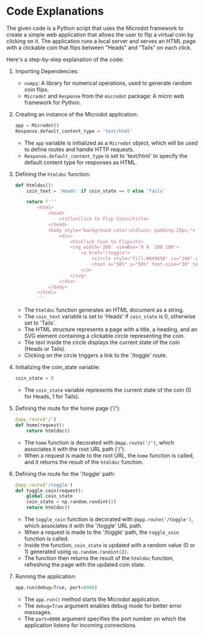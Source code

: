 # Code Explanations

The given code is a Python script that uses the Microdot framework to create a simple web application that allows the user to flip a virtual coin by clicking on it. The application runs a local server and serves an HTML page with a clickable coin that flips between "Heads" and "Tails" on each click.

Here's a step-by-step explanation of the code:

1. Importing Dependencies:
   - `numpy`: A library for numerical operations, used to generate random coin flips.
   - `Microdot` and `Response` from the `microdot` package: A micro web framework for Python.

2. Creating an instance of the Microdot application:
   ```python
   app = Microdot()
   Response.default_content_type = 'text/html'
   ```
   - The `app` variable is initialized as a `Microdot` object, which will be used to define routes and handle HTTP requests.
   - `Response.default_content_type` is set to 'text/html' to specify the default content type for responses as HTML.

3. Defining the `htmldoc` function:
   ```python
   def htmldoc():
       coin_text = 'Heads' if coin_state == 0 else 'Tails'

       return f'''
           <html>
               <head>
                   <title>Click to Flip Coin</title>
               </head>
               <body style="background-color:oldlace; padding:25px;">
                   <div>
                       <h1>Click Coin to Flip</h1>
                       <svg width='200' viewBox='0 0  200 200'>
                           <a href="/toggle">
                               <circle style="fill:#A4965B" cx="100" cy="100" r="90"/>
                               <text x="50%" y="50%" font-size="30" text-anchor="middle" dy=".3em">{coin_text}</text>
                           </a>
                       </svg>
                   </div>
               </body>
           </html>
           '''
   ```
   - The `htmldoc` function generates an HTML document as a string.
   - The `coin_text` variable is set to 'Heads' if `coin_state` is 0, otherwise set to 'Tails'.
   - The HTML structure represents a page with a title, a heading, and an SVG element containing a clickable circle representing the coin.
   - The text inside the circle displays the current state of the coin (Heads or Tails).
   - Clicking on the circle triggers a link to the '/toggle' route.

4. Initializing the coin_state variable:
   ```python
   coin_state = 0
   ```
   - The `coin_state` variable represents the current state of the coin (0 for Heads, 1 for Tails).

5. Defining the route for the home page ('/'):
   ```python
   @app.route('/')
   def home(request):
       return htmldoc()
   ```
   - The `home` function is decorated with `@app.route('/')`, which associates it with the root URL path ('/').
   - When a request is made to the root URL, the `home` function is called, and it returns the result of the `htmldoc` function.

6. Defining the route for the '/toggle' path:
   ```python
   @app.route('/toggle')
   def toggle_coin(request):
       global coin_state
       coin_state = np.random.randint(2)
       return htmldoc()
   ```
   - The `toggle_coin` function is decorated with `@app.route('/toggle')`, which associates it with the '/toggle' URL path.
   - When a request is made to the '/toggle' path, the `toggle_coin` function is called.
   - Inside the function, `coin_state` is updated with a random value (0 or 1) generated using `np.random.randint(2)`.
   - The function then returns the result of the `htmldoc` function, refreshing the page with the updated coin state.

7. Running the application:
   ```python
   app.run(debug=True, port=8008)
   ```
   - The `app.run()` method starts the Microdot application.
   - The `debug=True` argument enables debug mode for better error messages.
   - The `port=8008` argument specifies the port number on which the application listens for incoming connections.

